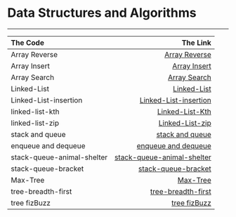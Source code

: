 

# Data Structures and Algorithms

---







| The Code	     |                            The Link |
|:--------------|------------------------------------:|
| Array Reverse |   [Array Reverse](readme/README.md) |
| Array Insert  |  [ Array Insert](readme2/README.md) |
| Array Search  |  [Array Search ](readme3/README.md) |
| Linked-List  |  [ Linked-List ](readme04.md) |
| Linked-List-insertion  |  [ Linked-List-insertion ](Read05/README.md) |
| linked-list-kth |  [ Linked-List-Kth ](Read06/README.MD) |
| linked-list-zip |  [ Linked-List-zip ](Read07/README.MD) |
| stack and queue |  [ stack and queue ](Read08.MD) |
| enqueue and dequeue |  [ enqueue and dequeue](Read09/README.MD) |
|stack-queue-animal-shelter |  [ stack-queue-animal-shelter](Read10/README.md) |
|stack-queue-bracket |  [ stack-queue-bracket](Read11/Readme.md) |
|Max-Tree |  [ Max-Tree](ReadMax.md) |
|tree-breadth-first |  [ tree-breadth-first](Read17.md) |
|tree fizBuzz |  [ tree fizBuzz](18.md) |



